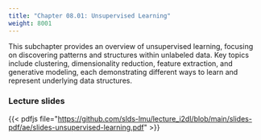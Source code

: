 ```yaml
---
title: "Chapter 08.01: Unsupervised Learning"
weight: 8001
---
```

This subchapter provides an overview of unsupervised learning, focusing on discovering patterns and structures within unlabeled data. Key topics include clustering, dimensionality reduction, feature extraction, and generative modeling, each demonstrating different ways to learn and represent underlying data structures.

<!--more-->
### Lecture slides

{{< pdfjs file="https://github.com/slds-lmu/lecture_i2dl/blob/main/slides-pdf/ae/slides-unsupervised-learning.pdf" >}}


